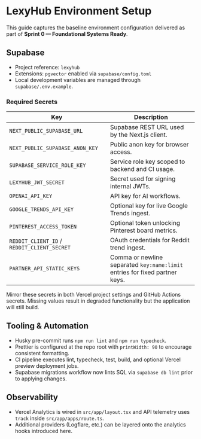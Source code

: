 # LexyHub Environment Setup

This guide captures the baseline environment configuration delivered as part of **Sprint 0 — Foundational Systems Ready**.

## Supabase
- Project reference: `lexyhub`
- Extensions: `pgvector` enabled via `supabase/config.toml`
- Local development variables are managed through `supabase/.env.example`.

### Required Secrets
| Key | Description |
| --- | ----------- |
| `NEXT_PUBLIC_SUPABASE_URL` | Supabase REST URL used by the Next.js client. |
| `NEXT_PUBLIC_SUPABASE_ANON_KEY` | Public anon key for browser access. |
| `SUPABASE_SERVICE_ROLE_KEY` | Service role key scoped to backend and CI usage. |
| `LEXYHUB_JWT_SECRET` | Secret used for signing internal JWTs. |
| `OPENAI_API_KEY` | API key for AI workflows. |
| `GOOGLE_TRENDS_API_KEY` | Optional key for live Google Trends ingest. |
| `PINTEREST_ACCESS_TOKEN` | Optional token unlocking Pinterest board metrics. |
| `REDDIT_CLIENT_ID` / `REDDIT_CLIENT_SECRET` | OAuth credentials for Reddit trend ingest. |
| `PARTNER_API_STATIC_KEYS` | Comma or newline separated `key:name:limit` entries for fixed partner keys. |

Mirror these secrets in both Vercel project settings and GitHub Actions secrets. Missing values result in degraded functionality but the application will still build.

## Tooling & Automation
- Husky pre-commit runs `npm run lint` and `npm run typecheck`.
- Prettier is configured at the repo root with `printWidth: 90` to encourage consistent formatting.
- CI pipeline executes lint, typecheck, test, build, and optional Vercel preview deployment jobs.
- Supabase migrations workflow now lints SQL via `supabase db lint` prior to applying changes.

## Observability
- Vercel Analytics is wired in `src/app/layout.tsx` and API telemetry uses `track` inside `src/app/apps/route.ts`.
- Additional providers (Logflare, etc.) can be layered onto the analytics hooks introduced here.
